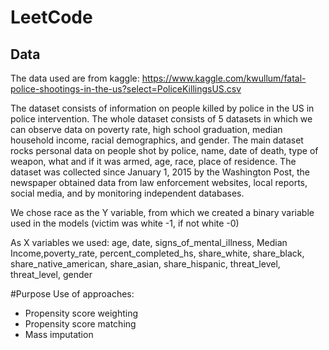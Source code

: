 # LeetCode

## Data
The data used are from kaggle: https://www.kaggle.com/kwullum/fatal-police-shootings-in-the-us?select=PoliceKillingsUS.csv

The dataset consists of information on people killed by police in the US in police intervention. The whole dataset consists of 5 datasets in which we can observe data on poverty rate, high school graduation, median household income, racial demographics, and gender. The main dataset rocks personal data on people shot by police, name, date of death, type of weapon, what and if it was armed, age, race, place of residence. The dataset was collected since January 1, 2015 by the Washington Post, the newspaper obtained data from law enforcement websites, local reports, social media, and by monitoring independent databases.

We chose race as the Y variable, from which we created a binary variable used in the models (victim was white -1, if not white -0)

As X variables we used: age, date, signs_of_mental_illness, Median Income,poverty_rate, percent_completed_hs, share_white, share_black, share_native_american, share_asian, share_hispanic, threat_level, threat_level, gender

#Purpose
Use of approaches:

* Propensity score weighting
* Propensity score matching
* Mass imputation




